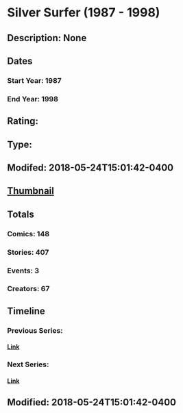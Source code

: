# Silver Surfer (1987 - 1998)
## Description: None
## Dates
### Start Year: 1987
### End Year: 1998
## Rating: 
## Type: 
## Modifed: 2018-05-24T15:01:42-0400
## [Thumbnail](http://i.annihil.us/u/prod/marvel/i/mg/3/80/5b070bb785179.jpg)
## Totals
### Comics: 148
### Stories: 407
### Events: 3
### Creators: 67
## Timeline
### Previous Series: 
#### [Link]()
### Next Series: 
#### [Link]()
## Modified: 2018-05-24T15:01:42-0400